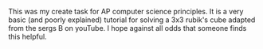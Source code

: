This was my create task for AP computer science principles. It is a very basic (and poorly explained) tutorial for solving a 3x3 rubik's cube adapted from the sergs B on youTube. I hope against all odds that someone finds this helpful. 

